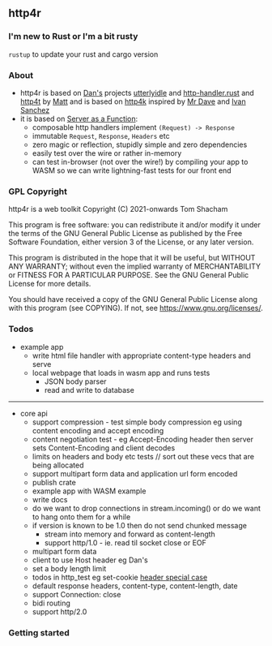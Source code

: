 ## http4r

### I'm new to Rust or I'm a bit rusty

`rustup` to update your rust and cargo version

### About

- http4r is based on [Dan's](https://github.com/bodar/) projects
  [utterlyidle](https://github.com/bodar/utterlyidle)
  and [http-handler.rust](https://github.com/danielbodart/http-handler.rust)
  and [http4t](https://github.com/http4t/http4t) by [Matt](https://github.com/savagematt)
  and is based on [http4k](https://www.http4k.org/) inspired by [Mr Dave](https://github.com/daviddenton) and [Ivan Sanchez](https://github.com/s4nchez)
- it is based on [Server as a Function](https://monkey.org/~marius/funsrv.pdf):
  - composable http handlers implement `(Request) -> Response`
  - immutable `Request`, `Response`, `Headers` etc
  - zero magic or reflection, stupidly simple and zero dependencies
  - easily test over the wire or rather in-memory
  - can test in-browser (not over the wire!) by compiling your app to WASM so
    we can write lightning-fast tests for our front end


### GPL Copyright

http4r is a web toolkit
Copyright (C) 2021-onwards Tom Shacham

This program is free software: you can redistribute it and/or modify
it under the terms of the GNU General Public License as published by
the Free Software Foundation, either version 3 of the License, or
any later version.

This program is distributed in the hope that it will be useful,
but WITHOUT ANY WARRANTY; without even the implied warranty of
MERCHANTABILITY or FITNESS FOR A PARTICULAR PURPOSE. See the
GNU General Public License for more details.

You should have received a copy of the GNU General Public License
along with this program (see COPYING).  If not, see <https://www.gnu.org/licenses/>.


### Todos

- example app
  - write html file handler with appropriate content-type headers and serve 
  - local webpage that loads in wasm app and runs tests
    - JSON body parser
    - read and write to database
---
- core api
  - support compression - test simple body compression eg using content encoding and accept encoding
  - content negotiation test - eg Accept-Encoding header then server sets Content-Encoding and client decodes
  - limits on headers and body etc tests // sort out these vecs that are being allocated
  - support multipart form data and application url form encoded 
  - publish crate
  - example app with WASM example
  - write docs
  - do we want to drop connections in stream.incoming() or do we want to hang onto them for a while
  - if version is known to be 1.0 then do not send chunked message
    - stream into memory and forward as content-length 
    - support http/1.0 - ie. read til socket close or EOF
  - multipart form data
  - client to use Host header eg Dan's
  - set a body length limit
  - todos in http_test eg set-cookie [header special case](https://datatracker.ietf.org/doc/html/rfc6265)
  - default response headers, content-type, content-length, date
  - support Connection: close
  - bidi routing 
  - support http/2.0


### Getting started
